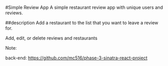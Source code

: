 #Simple Review App
A simple restaurant review app with unique users and reviews.

##description
Add a restaurant to the list that you want to leave a review for. 

Add, edit, or delete reviews and restaurants

Note: 

back-end: https://github.com/mc516/phase-3-sinatra-react-project


